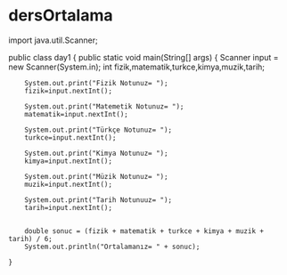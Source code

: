 # dersOrtalama
import java.util.Scanner;

public class day1 {
    public static void main(String[] args) {
        Scanner input = new Scanner(System.in);
        int fizik,matematik,turkce,kimya,muzik,tarih;

        System.out.print("Fizik Notunuz= ");
        fizik=input.nextInt();

        System.out.print("Matemetik Notunuz= ");
        matematik=input.nextInt();

        System.out.print("Türkçe Notunuz= ");
        turkce=input.nextInt();

        System.out.print("Kimya Notunuz= ");
        kimya=input.nextInt();

        System.out.print("Müzik Notunuz= ");
        muzik=input.nextInt();

        System.out.print("Tarih Notunuuz= ");
        tarih=input.nextInt();


        double sonuc = (fizik + matematik + turkce + kimya + muzik + tarih) / 6;
        System.out.println("Ortalamanız= " + sonuc);

    }

